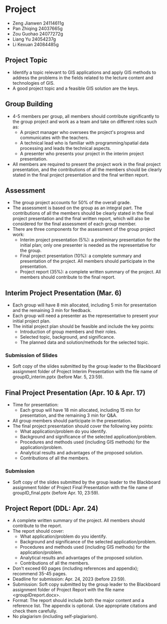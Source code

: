 # Project

- Zeng Jianwen 24114611g
- Pan Zhiqing 24037665g 
- Zou Guohao 24077272g 
- Liang Yu 24054237g 
- Li Kexuan 24084485g 


## Project Topic
- Identify a topic relevant to GIS applications and apply GIS methods to address the problems in the fields related to the lecture content and technologies of GIS.
- A good project topic and a feasible GIS solution are the keys.

## Group Building
- 4-5 members per group, all members should contribute significantly to the group project and work as a team and take on different roles such as:
  - A project manager who oversees the project's progress and communicates with the teachers.
  - A technical lead who is familiar with programming/spatial data processing and leads the technical aspects.
  - A presenter who presents your project in the interim project presentation.
- All members are required to present the project work in the final project presentation, and the contributions of all the members should be clearly stated in the final project presentation and the final written report.

## Assessment
- The group project accounts for 50% of the overall grade.
- The assessment is based on the group as an integral part. The contributions of all the members should be clearly stated in the final project presentation and the final written report, which will also be considered for the final assessment of each group member.
- There are three components for the assessment of the group project work:
  - Interim project presentation (5%): a preliminary presentation for the initial plan; only one presenter is needed as the representative for the group.
  - Final project presentation (10%): a complete summary and presentation of the project. All members should participate in the presentation.
  - Project report (35%): a complete written summary of the project. All members should contribute to the final report.

## Interim Project Presentation (Mar. 6)
- Each group will have 8 min allocated, including 5 min for presentation and the remaining 3 min for feedback.
- Each group will need a presenter as the representative to present your initial project plan.
- The initial project plan should be feasible and include the key points:
  - Introduction of group members and their roles.
  - Selected topic, background, and significance.
  - The planned data and solution/methods for the selected topic.

### Submission of Slides
- Soft copy of the slides submitted by the group leader to the Blackboard assignment folder of Project Interim Presentation with the file name of groupID_interim.pptx (before Mar. 5, 23:59).

## Final Project Presentation (Apr. 10 & Apr. 17)
- Time for presentation:
  - Each group will have 18 min allocated, including 15 min for presentation, and the remaining 3 min for Q&A.
- All group members should participate in the presentation.
- The final project presentation should cover the following key points:
  - What application/problem do you identify.
  - Background and significance of the selected application/problem.
  - Procedures and methods used (including GIS methods) for the application/problem.
  - Analytical results and advantages of the proposed solution.
  - Contributions of all the members.

### Submission
- Soft copy of the slides submitted by the group leader to the Blackboard assignment folder of Project Final Presentation with the file name of groupID_final.pptx (before Apr. 10, 23:59).

## Project Report (DDL: Apr. 24)
- A complete written summary of the project. All members should contribute to the report.
- The report should cover:
  - What application/problem do you identify.
  - Background and significance of the selected application/problem.
  - Procedures and methods used (including GIS methods) for the application/problem.
  - Analytical results and advantages of the proposed solution.
  - Contributions of all the members.
- Don't exceed 60 pages (including references and appendix); recommend 35-45 pages.
- Deadline for submission: Apr. 24, 2023 (before 23:59).
- Submission: Soft copy submitted by the group leader to the Blackboard assignment folder of Project Report with the file name <groupIDreport.docx>.
- Format: The report should include both the major content and a reference list. The appendix is optional. Use appropriate citations and check them carefully.
- No plagiarism (including self-plagiarism).